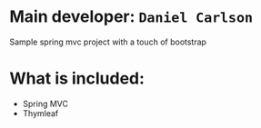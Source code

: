 # Main developer: `Daniel Carlson`

Sample spring mvc project with a touch of bootstrap

# What is included:
* Spring MVC
* Thymleaf
